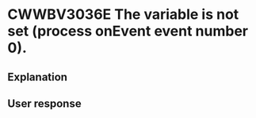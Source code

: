 # CWWBV3036E The variable is not set (process onEvent event number 0).

## Explanation

## User response